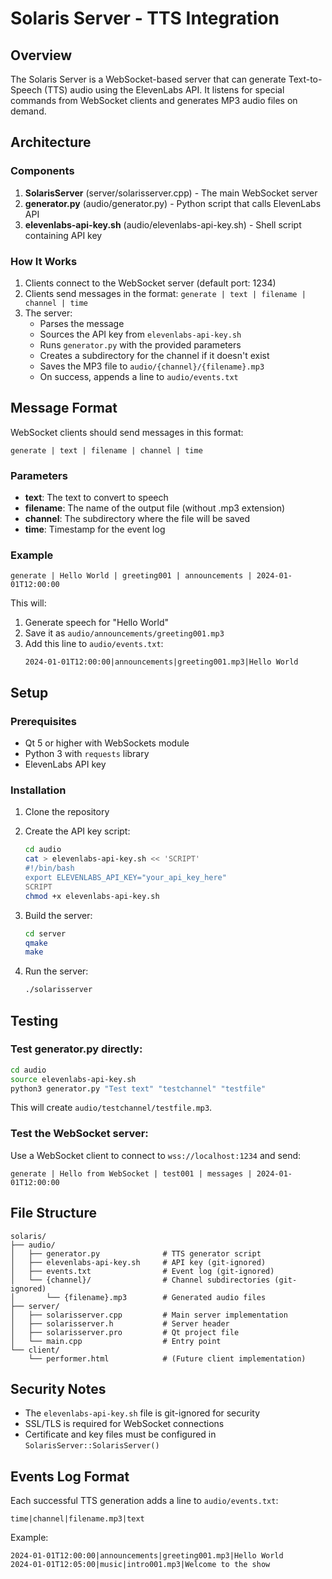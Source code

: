 # Solaris Server - TTS Integration

## Overview

The Solaris Server is a WebSocket-based server that can generate Text-to-Speech (TTS) audio using the ElevenLabs API. It listens for special commands from WebSocket clients and generates MP3 audio files on demand.

## Architecture

### Components

1. **SolarisServer** (server/solarisserver.cpp) - The main WebSocket server
2. **generator.py** (audio/generator.py) - Python script that calls ElevenLabs API
3. **elevenlabs-api-key.sh** (audio/elevenlabs-api-key.sh) - Shell script containing API key

### How It Works

1. Clients connect to the WebSocket server (default port: 1234)
2. Clients send messages in the format: `generate | text | filename | channel | time`
3. The server:
   - Parses the message
   - Sources the API key from `elevenlabs-api-key.sh`
   - Runs `generator.py` with the provided parameters
   - Creates a subdirectory for the channel if it doesn't exist
   - Saves the MP3 file to `audio/{channel}/{filename}.mp3`
   - On success, appends a line to `audio/events.txt`

## Message Format

WebSocket clients should send messages in this format:

```
generate | text | filename | channel | time
```

### Parameters

- **text**: The text to convert to speech
- **filename**: The name of the output file (without .mp3 extension)
- **channel**: The subdirectory where the file will be saved
- **time**: Timestamp for the event log

### Example

```
generate | Hello World | greeting001 | announcements | 2024-01-01T12:00:00
```

This will:
1. Generate speech for "Hello World"
2. Save it as `audio/announcements/greeting001.mp3`
3. Add this line to `audio/events.txt`:
   ```
   2024-01-01T12:00:00|announcements|greeting001.mp3|Hello World
   ```

## Setup

### Prerequisites

- Qt 5 or higher with WebSockets module
- Python 3 with `requests` library
- ElevenLabs API key

### Installation

1. Clone the repository
2. Create the API key script:
   ```bash
   cd audio
   cat > elevenlabs-api-key.sh << 'SCRIPT'
   #!/bin/bash
   export ELEVENLABS_API_KEY="your_api_key_here"
   SCRIPT
   chmod +x elevenlabs-api-key.sh
   ```

3. Build the server:
   ```bash
   cd server
   qmake
   make
   ```

4. Run the server:
   ```bash
   ./solarisserver
   ```

## Testing

### Test generator.py directly:

```bash
cd audio
source elevenlabs-api-key.sh
python3 generator.py "Test text" "testchannel" "testfile"
```

This will create `audio/testchannel/testfile.mp3`.

### Test the WebSocket server:

Use a WebSocket client to connect to `wss://localhost:1234` and send:
```
generate | Hello from WebSocket | test001 | messages | 2024-01-01T12:00:00
```

## File Structure

```
solaris/
├── audio/
│   ├── generator.py              # TTS generator script
│   ├── elevenlabs-api-key.sh     # API key (git-ignored)
│   ├── events.txt                # Event log (git-ignored)
│   └── {channel}/                # Channel subdirectories (git-ignored)
│       └── {filename}.mp3        # Generated audio files
├── server/
│   ├── solarisserver.cpp         # Main server implementation
│   ├── solarisserver.h           # Server header
│   ├── solarisserver.pro         # Qt project file
│   └── main.cpp                  # Entry point
└── client/
    └── performer.html            # (Future client implementation)
```

## Security Notes

- The `elevenlabs-api-key.sh` file is git-ignored for security
- SSL/TLS is required for WebSocket connections
- Certificate and key files must be configured in `SolarisServer::SolarisServer()`

## Events Log Format

Each successful TTS generation adds a line to `audio/events.txt`:

```
time|channel|filename.mp3|text
```

Example:
```
2024-01-01T12:00:00|announcements|greeting001.mp3|Hello World
2024-01-01T12:05:00|music|intro001.mp3|Welcome to the show
```
